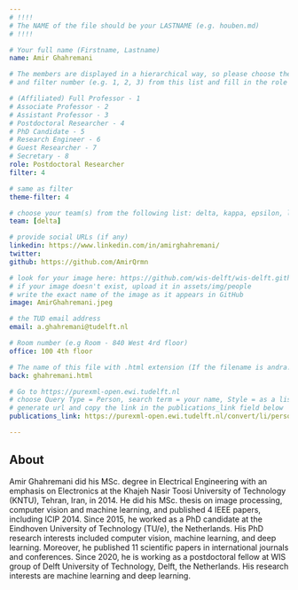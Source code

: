 ```yaml
---
# !!!!
# The NAME of the file should be your LASTNAME (e.g. houben.md)
# !!!! 

# Your full name (Firstname, Lastname)
name: Amir Ghahremani

# The members are displayed in a hierarchical way, so please choose the role (e.g. Full Professor, Assistant Professor etc) 
# and filter number (e.g. 1, 2, 3) from this list and fill in the role and filter from below:

# (Affiliated) Full Professor - 1
# Associate Professor - 2
# Assistant Professor - 3
# Postdoctoral Researcher - 4
# PhD Candidate - 5
# Research Engineer - 6 
# Guest Researcher - 7
# Secretary - 8
role: Postdoctoral Researcher
filter: 4

# same as filter
theme-filter: 4

# choose your team(s) from the following list: delta, kappa, epsilon, lambda, cel
team: [delta]

# provide social URLs (if any)
linkedin: https://www.linkedin.com/in/amirghahremani/
twitter: 
github: https://github.com/AmirQrmn

# look for your image here: https://github.com/wis-delft/wis-delft.github.io/tree/master/assets/img/people 
# if your image doesn't exist, upload it in assets/img/people 
# write the exact name of the image as it appears in GitHub  
image: AmirGhahremani.jpeg

# the TUD email address
email: a.ghahremani@tudelft.nl

# Room number (e.g Room - 840 West 4rd floor)
office: 100 4th floor

# The name of this file with .html extension (If the filename is andra.md, the "back" field will be andra.html)
back: ghahremani.html

# Go to https://purexml-open.ewi.tudelft.nl 
# choose Query Type = Person, search term = your name, Style = as a list
# generate url and copy the link in the publications_link field below
publications_link: https://purexml-open.ewi.tudelft.nl/convert/li/persons/d3b3339b-f5fa-4d2a-90d2-7f8013b0e1e6

---
```


## About

Amir Ghahremani did his MSc. degree in Electrical Engineering with an emphasis on Electronics at the Khajeh Nasir Toosi University of Technology (KNTU), Tehran, Iran, in 2014. 
He did his MSc. thesis on image processing, computer vision and machine learning, and published 4 IEEE papers, including  ICIP 2014.
Since 2015, he worked as a PhD candidate at the Eindhoven University of Technology (TU/e), the Netherlands. His PhD research interests included computer vision, machine learning, and deep learning. 
Moreover, he published 11 scientific papers in international journals and conferences. Since 2020, he is working as a postdoctoral fellow at WIS group of Delft University of Technology, Delft, the Netherlands.
His research interests are machine learning and deep learning.





